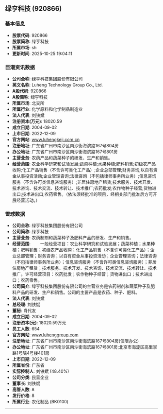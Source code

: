 ## 绿亨科技 (920866)

### 基本信息

- **股票代码**: 920866
- **股票简称**: 绿亨科技
- **所属市场**: sh
- **更新时间**: 2025-10-25 19:04:11

### 巨潮资讯数据

- **公司全称**: 绿亨科技集团股份有限公司
- **英文名称**: Luheng Technology Group Co., Ltd.
- **A股代码**: 920866
- **A股简称**: 绿亨科技
- **所属市场**: 北交所
- **所属行业**: 化学原料和化学制品制造业
- **法人代表**: 刘铁斌
- **注册资本(万元)**: 18020.59
- **成立日期**: 2004-09-02
- **上市日期**: 2022-12-09
- **官方网站**: www.luhengkeji.com.cn
- **注册地址**: 广东省广州市南沙区南沙街海滨路167号804房
- **办公地址**: 广东省广州市南沙区南沙街海滨路167号801房
- **主营业务**: 农药产品和蔬菜种子的研发、生产和销售。
- **经营范围**: 农业科学研究和试验发展;蔬菜种植;水果种植;肥料销售;初级农产品收购;化工产品销售（不含许可类化工产品）;企业总部管理;财务咨询;以自有资金从事投资活动;企业管理咨询;法律咨询（不包括律师事务所业务）;信息咨询服务（不含许可类信息咨询服务）;非居住房地产租赁;技术服务、技术开发、技术咨询、技术交流、技术转让、技术推广;农药批发;农作物种子经营;货物进出口;技术进出口;农药零售。（依法须经批准的项目，经相关部门批准后方可开展经营活动。）

### 雪球数据

- **公司全称**: 绿亨科技集团股份有限公司
- **公司简称**: 绿亨科技
- **主营业务**: 农药制剂和蔬菜种子及肥料产品的研发、生产和销售。
- **经营范围**: 　　一般经营项目：农业科学研究和试验发展；蔬菜种植；水果种植；肥料销售；初级农产品收购；化工产品销售（不含许可类化工产品）；企业总部管理；财务咨询；以自有资金从事投资活动；企业管理咨询；法律咨询（不包括律师事务所业务）；信息咨询服务（不含许可类信息咨询服务）；非居住房地产租赁；技术服务、技术开发、技术咨询、技术交流、技术转让、技术推广。许可经营项目：农药批发；农作物种子经营；货物进出口；技术进出口；农药零售。
- **公司简介**: 绿亨科技集团股份有限公司的主营业务是农药制剂和蔬菜种子及肥料产品的研发、生产和销售。公司的主要产品是农药、种子、肥料。
- **法人代表**: 刘铁斌
- **总经理**: 刘铁斌
- **董秘**: 肖代友
- **成立日期**: 2004-09-02
- **注册资本(元)**: 18020.59万元
- **员工人数**: 654
- **官方网站**: www.luhenggroup.com
- **注册地址**: 广东省广州市南沙区南沙街海滨路167号804房(仅限办公)
- **办公地址**: 广东省广州市南沙区南沙街海滨路167号801房;北京市海淀区高里掌路1号院4号楼401房
- **上市日期**: 2022-12-09
- **所属省份**: 广东省
- **实际控制人**: 刘铁斌 (48.40%)
- **公司分类**: 民营企业
- **董事长**: 刘铁斌
- **高管人数**: 8
- **发行价格**: 8
- **所属行业**: 农化制品 (BK0100)

---
